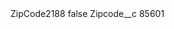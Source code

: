 <?xml version="1.0" encoding="UTF-8"?>
<CustomMetadata xmlns="http://soap.sforce.com/2006/04/metadata" xmlns:xsi="http://www.w3.org/2001/XMLSchema-instance" xmlns:xsd="http://www.w3.org/2001/XMLSchema">
    <label>ZipCode2188</label>
    <protected>false</protected>
    <values>
        <field>Zipcode__c</field>
        <value xsi:type="xsd:string">85601</value>
    </values>
</CustomMetadata>
